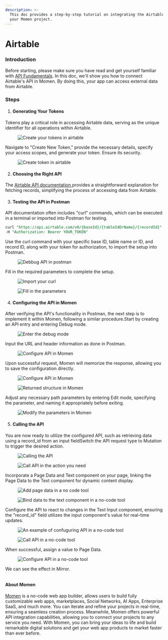 ```yaml
---
description: >-
  This doc provides a step-by-step tutorial on integrating the Airtable API with
  your Momen project.
---
```


# Airtable

### Introduction

Before starting, please make sure you have read and get yourself familiar with [API Fundamentals](https://docs.momen.app/data/api/api-fundamentals). In this doc, we'll show you how to connect Airtable's API in Momen. By doing this, your app can access external data from Airtable.&#x20;

### Steps

1. #### Generating Your Tokens

Tokens play a critical role in accessing Airtable data, serving as the unique identifier for all operations within Airtable.

<figure><img src="../../../.gitbook/assets/1 (34).png" alt="Create your tokens in airtable"><figcaption></figcaption></figure>

Navigate to "Create New Token," provide the necessary details, specify your access scopes, and generate your token. Ensure its security.

<figure><img src="../../../.gitbook/assets/2 (29).png" alt="Create token in airtable"><figcaption></figcaption></figure>

2. #### Choosing the Right API

The [Airtable API documentation ](https://airtable.com/developers/web/api/get-record)provides a straightforward explanation for fetching records, simplifying the process of accessing data from Airtable.

3. #### Testing the API in Postman

API documentation often includes "curl" commands, which can be executed in a terminal or imported into Postman for testing.

```SQL
curl "https://api.airtable.com/v0/{baseId}/{tableIdOrName}/{recordId}" \
-H "Authorization: Bearer YOUR_TOKEN"
```

Use the curl command with your specific base ID, table name or ID, and record ID, along with your token for authorization, to import the setup into Postman.

<figure><img src="../../../.gitbook/assets/3 (22).png" alt="Debbug API in postman"><figcaption></figcaption></figure>

Fill in the required parameters to complete the setup.

<figure><img src="../../../.gitbook/assets/4 (19).png" alt="Import your curl"><figcaption></figcaption></figure>

<figure><img src="../../../.gitbook/assets/5 (15).png" alt="Fill in the parameters"><figcaption></figcaption></figure>



4. #### Configuring the API in Momen

After verifying the API's functionality in Postman, the next step is to implement it within Momen, following a similar procedure.Start by creating an API entry and entering Debug mode.

<figure><img src="../../../.gitbook/assets/6 (14).png" alt="Enter the debug mode"><figcaption></figcaption></figure>

Input the URL and header information as done in Postman.

<figure><img src="../../../.gitbook/assets/7 (10).png" alt="Configure API in Momen"><figcaption></figcaption></figure>

Upon successful request, Momen will memorize the response, allowing you to save the configuration directly.

<figure><img src="../../../.gitbook/assets/8 (8).png" alt="Configure API in Momen"><figcaption></figcaption></figure>

<figure><img src="../../../.gitbook/assets/9 (7).png" alt="Returned structure in Momen"><figcaption></figcaption></figure>

Adjust any necessary path parameters by entering Edit mode, specifying the parameter, and naming it appropriately before exiting.

<figure><img src="../../../.gitbook/assets/10 (6).png" alt="Modify the parameters in Momen"><figcaption></figcaption></figure>

5. #### Calling the API

You are now ready to utilize the configured API, such as retrieving data using a record\_id from an input fieldSwitch the API request type to Mutation to trigger the desired action.

<figure><img src="../../../.gitbook/assets/11 (5).png" alt="Calling the API"><figcaption></figcaption></figure>

<figure><img src="../../../.gitbook/assets/12 (5).png" alt="Call API in the action you need"><figcaption></figcaption></figure>

Incorporate a Page Data and Text component on your page, linking the Page Data to the Text component for dynamic content display.

<figure><img src="../../../.gitbook/assets/13 (4).png" alt="Add page data in a no code tool"><figcaption></figcaption></figure>

<figure><img src="../../../.gitbook/assets/14 (1).png" alt="Bind data to the text component in a no-code tool"><figcaption></figcaption></figure>

Configure the API to react to changes in the Text Input component, ensuring the "record\_id" field utilizes the input component's value for real-time updates.

<figure><img src="../../../.gitbook/assets/15 (1).png" alt="An example of confuguring API in a no-code tool"><figcaption></figcaption></figure>

<figure><img src="../../../.gitbook/assets/16 (1).png" alt="Call API in a no-code tool"><figcaption></figcaption></figure>

When successful, assign a value to Page Data.

<figure><img src="../../../.gitbook/assets/17 (1).png" alt="Configure API in a no-code tool"><figcaption></figcaption></figure>

We can see the effect in Mirror.

<figure><img src="../../../.gitbook/assets/18.gif" alt=""><figcaption></figcaption></figure>



#### **About Momen**

[Momen](https://momen.app/?channel=blog-about) is a no-code web app builder, allows users to build fully customizable web apps, marketplaces, Social Networks, AI Apps, Enterprise SaaS, and much more. You can iterate and refine your projects in real-time, ensuring a seamless creation process. Meanwhile, Momen offers powerful API integration capabilities, allowing you to connect your projects to any service you need. With Momen, you can bring your ideas to life and build remarkable digital solutions and get your web app products to market faster than ever before.
